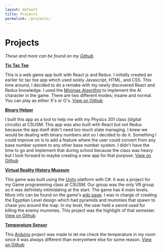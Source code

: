 ```yaml
---
layout: default
title: Projects
permalink: /projects/
---
```


# Projects

*These and more can be found on my [Github](https://github.com/BrianDeJesus).*

**[Tic Tac Toe]**

This is a web game app built with React js and Redux. I initially created an earlier tic tac toe app which used solely Javascript, HTML, and CSS. This time around, I decided to do a remake with my newly discovered React and Redux knowledge. I used the [Minimax Algorithm](https://en.wikipedia.org/wiki/Minimax) to implement the AI character in the game. There are two different modes; insane and normal. You can play as either X's or O's. [View on Github](https://github.com/BrianDeJesus/ticTacToe)

**[Binary Helper]**

I built this app as a tool to help me with my Physics 301 class (digital circuits) at CSUSM. This app was also built with React but not Redux because the app itself didn't need too much state managing. I knew we would be dealing with binary numbers alot so I decided to do it. Something I could improve on is to add a feature where the user could convert from any base number system to any other base number system. I didn't have the time to go and implement that during school because the class was heavy but I look forward to maybe creating a new app for that purpose. [View on Github](https://github.com/BrianDeJesus/Binary-Helper)

**[Virtual Reality History Museum]**

This game was built using the [Unity](https://unity3d.com/) platform with C#. It was a project for my Game programming class at CSUSM. Our group was the only VR group so it was definitely intimidating at the start. The game has 4 main levels. More info can be found on the game's [wiki page](https://github.com/CodingMorry7/VRHistoryMuseum/wiki). I was in charge of creating the Egyptian Level design which had pyramids and mummies that spawn to chase you around the map. In my level, the user held a sword used for killing the enemy mummies. This project was the highlight of that semester. [View on Github](https://github.com/CodingMorry7/VRHistoryMuseum)

**[Temperature Sensor]**

This [Arduino](https://www.arduino.cc/) project was made to let me check the temperature in my room since it was always different than everywhere else for some reason. [View on Github](https://github.com/BrianDeJesus/Temperature-Sensor) 

[Tic Tac Toe]: https://tictactoe-777.herokuapp.com/
[Binary Helper]: https://briandejesus.github.io/Binary-Helper/
[Temperature Sensor]: https://github.com/BrianDeJesus/Temperature-Sensor
[Virtual Reality History Museum]: https://github.com/CodingMorry7/VRHistoryMuseum
